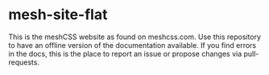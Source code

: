 # mesh-site-flat
This is the meshCSS website as found on meshcss.com. Use this repository to have an offline version of the documentation available. If you find errors in the docs, this is the place to report an issue or propose changes via pull-requests.
